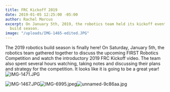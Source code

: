 ```yaml
---
title: FRC Kickoff 2019
date: 2019-01-05 12:25:00 -05:00
author: Rachel Marcus
excerpt: On January 5th, 2019, the robotics team held its kickoff event for the 2019
  build season.
image: "/uploads/IMG-1465-edited.JPG"
---
```


The 2019 robotics build season is finally here! On Saturday, January 5th, the robotics team gathered together to discuss the upcoming FIRST Robotics Competition and watch the introductory 2019 FRC Kickoff video. The team also spent several hours watching, taking notes and discussing their plans and strategy for the competition. It looks like it is going to be a great year!![IMG-1471.JPG](/uploads/IMG-1471.JPG)

![IMG-1467.JPG](/uploads/IMG-1467.JPG)![IMG-6995.jpeg](/uploads/IMG-6995.jpeg)![unnamed-9c86aa.jpg](/uploads/unnamed-9c86aa.jpg)